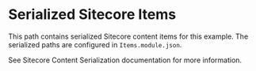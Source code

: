 # Serialized Sitecore Items

This path contains serialized Sitecore content items for this example. The
serialized paths are configured in `Items.module.json`.

See Sitecore Content Serialization documentation for more information.